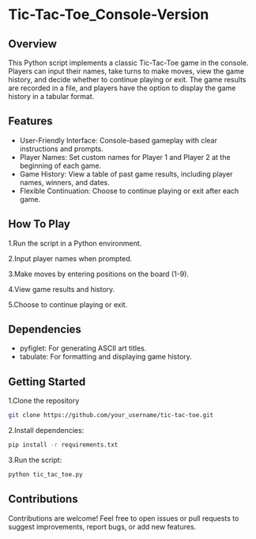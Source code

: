 # Tic-Tac-Toe_Console-Version

## Overview
This Python script implements a classic Tic-Tac-Toe game in the console. Players can input their names, take turns to make moves, view the game history, and decide whether to continue playing or exit. The game results are recorded in a file, and players have the option to display the game history in a tabular format.

## Features

- User-Friendly Interface: Console-based gameplay with clear instructions and prompts.
- Player Names: Set custom names for Player 1 and Player 2 at the beginning of each game.
- Game History: View a table of past game results, including player names, winners, and dates.
- Flexible Continuation: Choose to continue playing or exit after each game.
  
## How To Play

1.Run the script in a Python environment.

2.Input player names when prompted.

3.Make moves by entering positions on the board (1-9).

4.View game results and history.

5.Choose to continue playing or exit.

## Dependencies

- pyfiglet: For generating ASCII art titles.
- tabulate: For formatting and displaying game history.

## Getting Started

1.Clone the repository
````bash
git clone https://github.com/your_username/tic-tac-toe.git
````
2.Install dependencies:
````bash
pip install -r requirements.txt
````
3.Run the script:
````bash
python tic_tac_toe.py
````

## Contributions

Contributions are welcome! Feel free to open issues or pull requests to suggest improvements, report bugs, or add new features.
